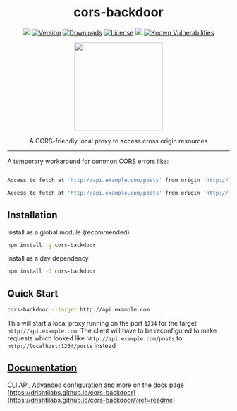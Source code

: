 <h1 align="center">cors-backdoor</h1>

<p align="center">
  <a href="https://drishtilabs.github.io/cors-backdoor"><img src="https://img.shields.io/badge/docs-website-blue.svg"></a>
  <a href="https://www.npmjs.com/package/cors-backdoor"><img src="https://img.shields.io/npm/v/cors-backdoor.svg" alt="Version"></a>
  <a href="https://npmcharts.com/compare/cors-backdoor?minimal=true"><img src="https://img.shields.io/npm/dm/cors-backdoor.svg" alt="Downloads"></a>
  <a href="https://www.npmjs.com/package/cors-backdoor"><img src="https://img.shields.io/npm/l/cors-backdoor.svg" alt="License"></a>
  <a href="https://github.com/drishtilabs/cors-backdoor/issues"><img src="https://img.shields.io/github/issues/drishtilabs/cors-backdoor.svg"></a>
  <a href="https://snyk.io/test/github/drishtilabs/cors-backdoor"><img src="https://snyk.io/test/github/drishtilabs/cors-backdoor/badge.svg" alt="Known Vulnerabilities" data-canonical-src="https://snyk.io/test/github/drishtilabs/cors-backdoor" style="max-width:100%;"></a>
</p>

<p align="center">
    <img width=200 height=200 src="https://drishtilabs.github.io/cors-backdoor/assets/img/logo.png" />
    <p align="center">A CORS-friendly local proxy to access cross origin resources</p>
</p>

---

A temporary workaround for common CORS errors like:

```sh

Access to fetch at 'http://api.example.com/posts' from origin 'http://localhost:8082' has been blocked by CORS policy: Response to preflight request doesn't pass access control check: No 'Access-Control-Allow-Origin' header is present on the requested resource. If an opaque response serves your needs, set the request's mode to 'no-cors' to fetch the resource with CORS disabled.

Access to fetch at 'http://api.example.com/posts' from origin 'http://localhost:8082' has been blocked by CORS policy: Request header field content-type is not allowed by Access-Control-Allow-Headers in preflight response.
```


## Installation

Install as a global module (recommended)
```sh
npm install -g cors-backdoor
```
Install as a dev dependency

```sh
npm install -D cors-backdoor
```

## Quick Start


```sh
cors-backdoor --target http://api.example.com
```

This will start a local proxy running on the port `1234` for the target `http://api.example.com`. The client will have to 
be reconfigured to make requests which looked like `http://api.example.com/posts` to `http://localhost:1234/posts` 
instead


## [Documentation](https://drishtilabs.github.io/cors-backdoor/?ref=readme)
CLI API, Advanced configuration and more on  the docs page [https://drishtilabs.github.io/cors-backdoor](https://drishtilabs.github.io/cors-backdoor/?ref=readme)


